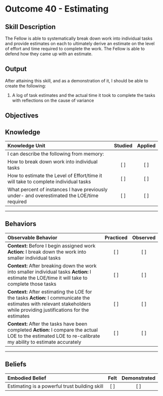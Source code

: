# Outcome 40 - Estimating

**Skill Description**
----------
The Fellow is able to systematically break down work into individual tasks and provide estimates on each to ultimately derive an estimate on the level of effort and time required to complete the work. The Fellow is able to defend how they came up with an estimate.

**Output**
----------
After attaining this skill, and as a demonstration of it, I should be able to create the following:

1. A log of task estimates and the actual time it took to complete the tasks with reflections on the cause of variance



**Objectives**
----------
## **Knowledge**


| Knowledge Unit   |      Studied      | Applied |
|:-------------|:------------------:|:--------:|
| I can describe the following from memory: | | |
| How to break down work into individual tasks | [ ] | [ ]  |
| How to estimate the Level of Effort/time it will take to complete individual tasks | [ ] | [ ]  |
| What percent of instances I have previously under- and overestimated the LOE/time required | [ ] | [ ]  |

----------


## **Behaviors**

| Observable Behavior   |      Practiced      | Observed |
|:-------------|:------------------:|:--------:|
| **Context:** Before I begin assigned work **Action:** I break down the work into smaller individual tasks | [ ] | [ ] |
| **Context:** After breaking down the work into smaller individual tasks **Action:** I estimate the LOE/time it will take to complete those tasks | [ ] | [ ] |
| **Context:** After estimating the LOE for the tasks **Action:** I communicate the estimates with relevant stakeholders while providing justifications for the estimates | [ ] | [ ] |
| **Context:** After the tasks have been completed **Action:** I compare the actual LOE to the estimated LOE to re-calibrate my ability to estimate accurately | [ ] | [ ] |


----------


## **Beliefs**


| Embodied Belief   |      Felt      | Demonstrated |
|:-------------|:------------------:|:--------:|
| Estimating is a powerful trust building skill | [ ] | [ ] |


